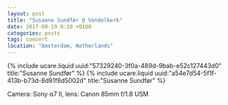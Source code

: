 ```yaml
---
layout: post
title: "Susanne Sundfør @ Vondelkerk"
date: 2017-09-19 0:20 +0100
categories: posts
tags: concert
location: "Amsterdam, Netherlands"
---
```


{% include ucare.liquid uuid:"57329240-3f0a-489d-9bab-e52c127443d0" title:"Susanne Sundfør" %}
{% include ucare.liquid uuid:"a54e7d54-5f1f-413b-b73d-8d91f8d5002d" title:"Susanne Sundfør" %}

Camera: Sony α7 II, lens: Canon 85mm f/1.8 USM